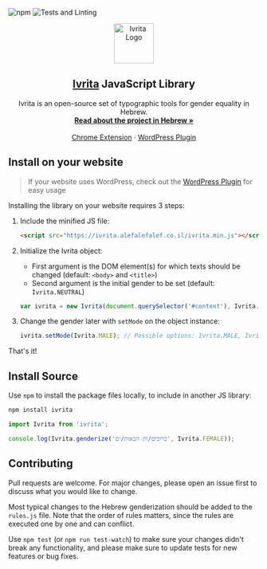 ![npm](https://img.shields.io/npm/v/ivrita?label=npm%20version)
![Tests and Linting](https://github.com/AlefAlefAlef/ivrita/workflows/Tests%20and%20Linting/badge.svg)


<p align="center">
  <a href="https://alefalefalef.co.il/ivrita">
    <img src="https://alefalefalef.co.il/wp-content/files/ivrita-files/ivrita-logo-1080-white.png" alt="Ivrita Logo" width="80" height="80">
  </a>

  <h2 align="center"><a href="https://alefalefalef.co.il/ivrita">Ivrita</a> JavaScript Library</h2>

  <p align="center">
    Ivrita is an open-source set of typographic tools for gender equality in Hebrew.
    <br />
    <a target="_blank" href="https://alefalefalef.co.il/ivrita"><strong>Read about the project in Hebrew »</strong></a>
    <br />
    <br />
    <a target="_blank" href="https://github.com/AlefAlefAlef/ivrita-chrome">Chrome Extension</a>
    ·
    <a target="_blank" href="https://he.wordpress.org/plugins/ivrita">WordPress Plugin</a>
  </p>
</p>

## Install on your website
> If your website uses WordPress, check out the [WordPress Plugin](https://he.wordpress.org/plugins/ivrita) for easy usage

Installing the library on your website requires 3 steps:
1. Include the minified JS file:
    ```html
    <script src="https://ivrita.alefalefalef.co.il/ivrita.min.js"></script>
    ```
2. Initialize the Ivrita object:
    * First argument is the DOM element(s) for which texts should be changed (default: `<body>` and `<title>`)
    * Second argument is the initial gender to be set (default: `Ivrita.NEUTRAL`)
    ```JavaScript
    var ivrita = new Ivrita(document.querySelector('#content'), Ivrita.FEMALE);
    ```

3. Change the gender later with `setMode` on the object instance:
    ```JavaScript
    ivrita.setMode(Ivrita.MALE); // Possible options: Ivrita.MALE, Ivrita.FEMALE, Ivrita.NEUTRAL, Ivrita.ORIGNAL
    ```
That's it!

## Install Source

Use `npm` to install the package files locally, to include in another JS library:

```bash
npm install ivrita
```

```JavaScript
import Ivrita from 'ivrita';

console.log(Ivrita.genderize('ברוכים/ות הבאות/ים', Ivrita.FEMALE));
```

## Contributing
Pull requests are welcome. For major changes, please open an issue first to discuss what you would like to change.

Most typical changes to the Hebrew genderization should be added to the `rules.js` file. Note that the order of rules matters, since the rules are executed one by one and can conflict.

Use `npm test` (or `npm run test-watch`) to make sure your changes didn't break any functionality, and please make sure to update tests for new features or bug fixes.
